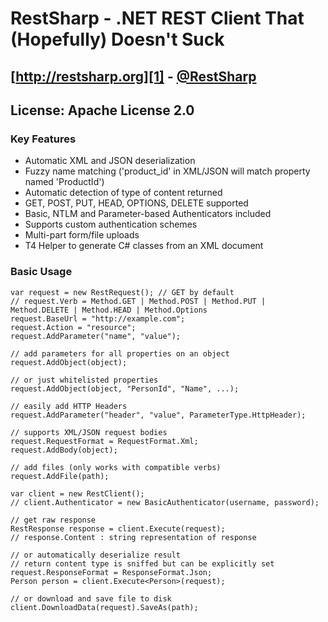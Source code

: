 # RestSharp - .NET REST Client That (Hopefully) Doesn't Suck  
## [http://restsharp.org][1] - [@RestSharp][2]  

## License: Apache License 2.0  

### Key Features

* Automatic XML and JSON deserialization
* Fuzzy name matching ('product_id' in XML/JSON will match property named 'ProductId')
* Automatic detection of type of content returned
* GET, POST, PUT, HEAD, OPTIONS, DELETE supported
* Basic, NTLM and Parameter-based Authenticators included
* Supports custom authentication schemes
* Multi-part form/file uploads
* T4 Helper to generate C# classes from an XML document

### Basic Usage

    var request = new RestRequest(); // GET by default
    // request.Verb = Method.GET | Method.POST | Method.PUT | Method.DELETE | Method.HEAD | Method.Options
    request.BaseUrl = "http://example.com";
    request.Action = "resource";
    request.AddParameter("name", "value");

    // add parameters for all properties on an object
    request.AddObject(object);

    // or just whitelisted properties
    request.AddObject(object, "PersonId", "Name", ...);
    
    // easily add HTTP Headers
    request.AddParameter("header", "value", ParameterType.HttpHeader);

    // supports XML/JSON request bodies
    request.RequestFormat = RequestFormat.Xml;
    request.AddBody(object);

    // add files (only works with compatible verbs)
    request.AddFile(path);
    
    var client = new RestClient();
    // client.Authenticator = new BasicAuthenticator(username, password);
    
    // get raw response
    RestResponse response = client.Execute(request);
    // response.Content : string representation of response
    
    // or automatically deserialize result
    // return content type is sniffed but can be explicitly set
    request.ResponseFormat = ResponseFormat.Json;
    Person person = client.Execute<Person>(request);

    // or download and save file to disk
    client.DownloadData(request).SaveAs(path);
 
  [1]: http://restsharp.org
  [2]: http://twitter.com/RestSharp